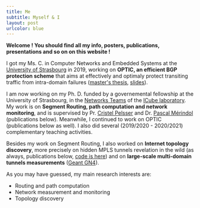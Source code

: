 ```yaml
---
title: Me
subtitle: Myself & I
layout: post
urlcolor: blue
---
```

 
<span class="anchor" id="me"></span>

**Welcome ! You should find all my info, posters, publications, presentations and so on on this website !**

I got my Ms. C. in Computer Networks and Embedded Systems at the [University of Strasbourg](http://www.unistra.fr/index.php?id=accueil&utm_source=unistra_fr&utm_medium=unistra_fr_homepage) in 2019, working on **OPTIC, an efficient 
BGP protection scheme** that aims at effectively and optimaly protect transiting traffic from intra-domain failures ([master's thesis](http://icube-reseaux.unistra.fr/en/images//7/7e/Optic.pdf), [slides](https://drive.google.com/open?id=1H9kAwomsVXpHlAsIausWVZ4WzSj3JpF9)). 

I am now working on my Ph. D. funded by a governemental fellowship at the University of Strasbourg, in the [Networks Teams](http://icube-reseaux.unistra.fr/fr/index.php/Accueil) of the [ICube laboratory](https://icube.unistra.fr/en/). My work is on **Segment Routing, path computation and network monitoring**, and is supervised by Pr. [Cristel Pelsser](http://clarinet.u-strasbg.fr/~pelsser/) and Dr. [Pascal Mérindol](http://clarinet.u-strasbg.fr/~merindol/) (publications below). Meanwhile, I continued to work on OPTIC (publications below as well). I also did several (2019/2020 - 2020/2021) complementary teaching activities. 

Besides my work on Segment Routing, I also worked on **Internet topology discovery**, more precisely on hidden MPLS tunnels revelation in the wild (as always, publications below,  [code is here](https://github.com/JroLuttringer/TraceTunnel)) and on **large-scale multi-domain tunnels measurements** ([Geant GN4](https://wiki.geant.org/display/gn42jra2/JRA2T4+testbed)). 


As you may have guessed, my main research interests are:
* Routing and path computation 
* Network measurement and monitoring 
* Topology discovery




